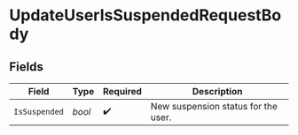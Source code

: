 # UpdateUserIsSuspendedRequestBody


## Fields

| Field                               | Type                                | Required                            | Description                         |
| ----------------------------------- | ----------------------------------- | ----------------------------------- | ----------------------------------- |
| `IsSuspended`                       | *bool*                              | :heavy_check_mark:                  | New suspension status for the user. |